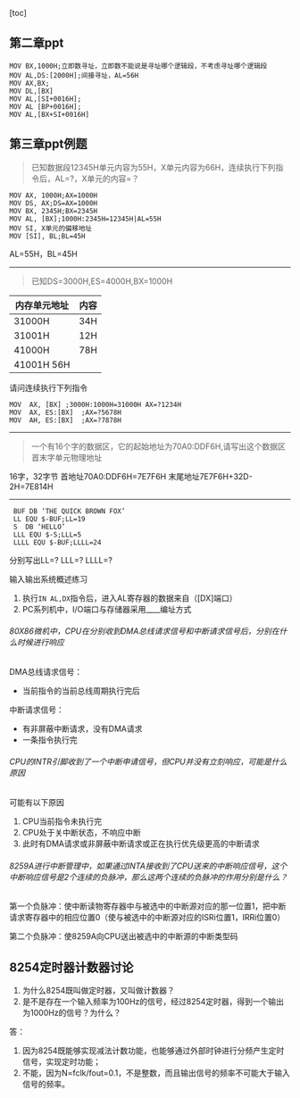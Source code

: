 [toc]

## 第二章ppt

```assembly
MOV BX,1000H;立即数寻址，立即数不能说是寻址哪个逻辑段，不考虑寻址哪个逻辑段
MOV AL,DS:[2000H];间接寻址，AL=56H
MOV AX,BX;
MOV DL,[BX]
MOV AL,[SI+0016H];
MOV AL [BP+0016H];
MOV AL,[BX+SI+0016H]
```













## 第三章ppt例题

>已知数据段12345H单元内容为55H，X单元内容为66H，连续执行下列指令后，AL=?，X单元的内容=？

```assembly
MOV AX, 1000H;AX=1000H
MOV DS, AX;DS=AX=1000H
MOV BX, 2345H;BX=2345H
MOV AL, [BX];1000H:2345H=12345H|AL=55H
MOV SI, X单元的偏移地址
MOV [SI], BL;BL=45H
```
AL=55H，BL=45H

---
>已知DS=3000H,ES=4000H,BX=1000H

| 内存单元地址 |      内容|
|---|---|
| 31000H|            34H|
| 31001H          |  12H  |
| 41000H          |  78H  |
| 41001H            56H  |
请问连续执行下列指令
```assembly
MOV  AX, [BX] ;3000H:1000H=31000H AX=?1234H
MOV  AX, ES:[BX]  ;AX=?5678H
MOV  AH, ES:[BX]  ;AX=?7878H
```

---
> 一个有16个字的数据区，它的起始地址为70A0:DDF6H,请写出这个数据区首末字单元物理地址

16字，32字节
首地址70A0:DDF6H=7E7F6H
末尾地址7E7F6H+32D-2H=7E814H

---
```assembly
 BUF DB ‘THE QUICK BROWN FOX’
 LL EQU $-BUF;LL=19
 S  DB ‘HELLO’
 LLL EQU $-S;LLL=5
 LLLL EQU $-BUF;LLLL=24
```
分别写出LL=? LLL=? LLLL=?


输入输出系统概述练习

1. 执行`IN AL,DX`指令后，进入AL寄存器的数据来自（[DX]端口）
2. PC系列机中，I/O端口与存储器采用____编址方式

###### 80X86微机中，CPU在分别收到DMA总线请求信号和中断请求信号后，分别在什么时候进行响应

DMA总线请求信号：

- 当前指令的当前总线周期执行完后

中断请求信号：

-  有非屏蔽中断请求，没有DMA请求
- 一条指令执行完

###### CPU的INTR引脚收到了一个中断申请信号，但CPU并没有立刻响应，可能是什么原因

可能有以下原因

1. CPU当前指令未执行完
2. CPU处于关中断状态，不响应中断
3. 此时有DMA请求或非屏蔽中断请求或正在执行优先级更高的中断请求

###### 8259A进行中断管理中，如果通过INTA接收到了CPU送来的中断响应信号，这个中断响应信号是2个连续的负脉冲，那么这两个连续的负脉冲的作用分别是什么？

第一个负脉冲：使中断读物寄存器中与被选中的中断源对应的那一位置1，把中断请求寄存器中的相应位置0（使与被选中的中断源对应的ISRi位置1，IRRi位置0）

第二个负脉冲：使8259A向CPU送出被选中的中断源的中断类型码

## 8254定时器计数器讨论
1. 为什么8254既叫做定时器，又叫做计数器？ 
2. 是不是存在一个输入频率为100Hz的信号，经过8254定时器，得到一个输出为1000Hz的信号？为什么？

答：
1. 因为8254既能够实现减法计数功能，也能够通过外部时钟进行分频产生定时信号，实现定时功能； 
2. 不能，因为N=fclk/fout=0.1，不是整数，而且输出信号的频率不可能大于输入信号的频率。
